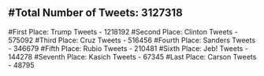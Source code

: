 #Total Number of Tweets: 3127318 
---
#First Place: Trump Tweets - 1218192
#Second Place: Clinton Tweets - 575092
#Third Place: Cruz Tweets - 516456
#Fourth Place: Sanders Tweets - 346679
#Fifth Place: Rubio Tweets - 210481
#Sixth Place: Jeb! Tweets - 144278
#Seventh Place: Kasich Tweets - 67345
#Last Place: Carson Tweets - 48795
